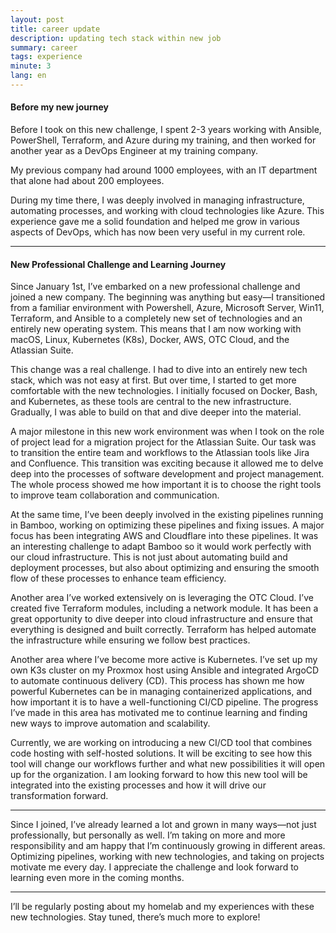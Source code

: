 ```yaml
---
layout: post
title: career update
description: updating tech stack within new job
summary: career
tags: experience
minute: 3
lang: en
---
```


#### Before my new journey


Before I took on this new challenge, I spent 2-3 years working with Ansible, PowerShell, Terraform, and Azure during my training, and then worked for another year as a DevOps Engineer at my training company. 

My previous company had around 1000 employees, with an IT department that alone had about 200 employees. 

During my time there, I was deeply involved in managing infrastructure, automating processes, and working with cloud technologies like Azure. This experience gave me a solid foundation and helped me grow in various aspects of DevOps, which has now been very useful in my current role.

---
#### New Professional Challenge and Learning Journey

Since January 1st, I’ve embarked on a new professional challenge and joined a new company. The beginning was anything but easy—I transitioned from a familiar environment with Powershell, Azure, Microsoft Server, Win11, Terraform, and Ansible to a completely new set of technologies and an entirely new operating system. This means that I am now working with macOS, Linux, Kubernetes (K8s), Docker, AWS, OTC Cloud, and the Atlassian Suite.

This change was a real challenge. I had to dive into an entirely new tech stack, which was not easy at first. But over time, I started to get more comfortable with the new technologies. I initially focused on Docker, Bash, and Kubernetes, as these tools are central to the new infrastructure. Gradually, I was able to build on that and dive deeper into the material.

A major milestone in this new work environment was when I took on the role of project lead for a migration project for the Atlassian Suite. Our task was to transition the entire team and workflows to the Atlassian tools like Jira and Confluence. This transition was exciting because it allowed me to delve deep into the processes of software development and project management. The whole process showed me how important it is to choose the right tools to improve team collaboration and communication.

At the same time, I’ve been deeply involved in the existing pipelines running in Bamboo, working on optimizing these pipelines and fixing issues. A major focus has been integrating AWS and Cloudflare into these pipelines. It was an interesting challenge to adapt Bamboo so it would work perfectly with our cloud infrastructure. This is not just about automating build and deployment processes, but also about optimizing and ensuring the smooth flow of these processes to enhance team efficiency.

Another area I’ve worked extensively on is leveraging the OTC Cloud. I’ve created five Terraform modules, including a network module. It has been a great opportunity to dive deeper into cloud infrastructure and ensure that everything is designed and built correctly. Terraform has helped automate the infrastructure while ensuring we follow best practices.

Another area where I’ve become more active is Kubernetes. I’ve set up my own K3s cluster on my Proxmox host using Ansible and integrated ArgoCD to automate continuous delivery (CD). This process has shown me how powerful Kubernetes can be in managing containerized applications, and how important it is to have a well-functioning CI/CD pipeline. The progress I’ve made in this area has motivated me to continue learning and finding new ways to improve automation and scalability.

Currently, we are working on introducing a new CI/CD tool that combines code hosting with self-hosted solutions. It will be exciting to see how this tool will change our workflows further and what new possibilities it will open up for the organization. I am looking forward to how this new tool will be integrated into the existing processes and how it will drive our transformation forward.

---

Since I joined, I’ve already learned a lot and grown in many ways—not just professionally, but personally as well. I’m taking on more and more responsibility and am happy that I’m continuously growing in different areas. Optimizing pipelines, working with new technologies, and taking on projects motivate me every day. I appreciate the challenge and look forward to learning even more in the coming months.

---

I’ll be regularly posting about my homelab and my experiences with these new technologies. Stay tuned, there’s much more to explore!
